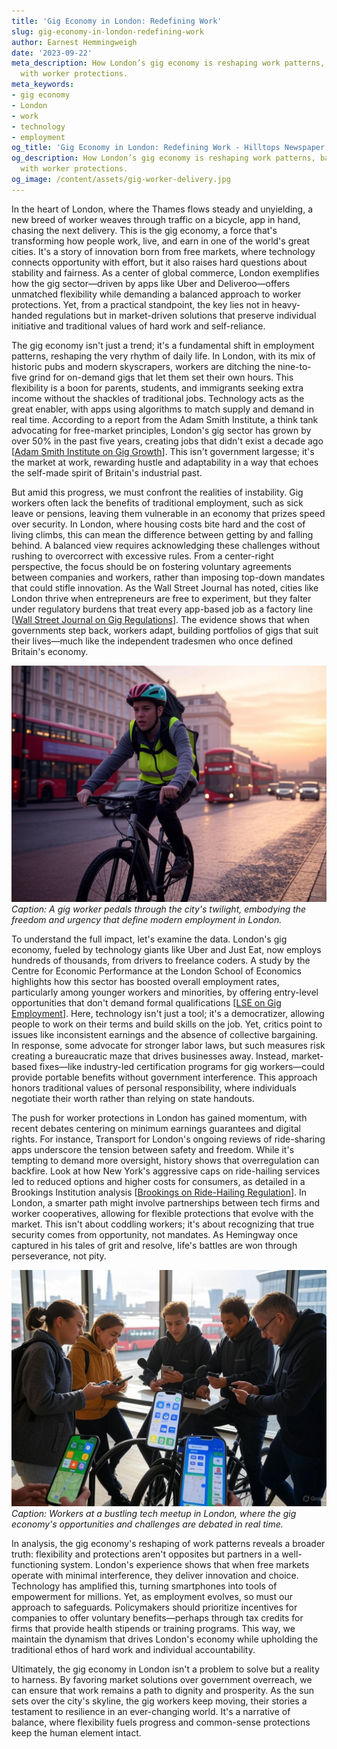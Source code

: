 ```yaml
---
title: 'Gig Economy in London: Redefining Work'
slug: gig-economy-in-london-redefining-work
author: Earnest Hemmingweigh
date: '2023-09-22'
meta_description: How London’s gig economy is reshaping work patterns, balancing flexibility
  with worker protections.
meta_keywords:
- gig economy
- London
- work
- technology
- employment
og_title: 'Gig Economy in London: Redefining Work - Hilltops Newspaper'
og_description: How London’s gig economy is reshaping work patterns, balancing flexibility
  with worker protections.
og_image: /content/assets/gig-worker-delivery.jpg
---
```



In the heart of London, where the Thames flows steady and unyielding, a new breed of worker weaves through traffic on a bicycle, app in hand, chasing the next delivery. This is the gig economy, a force that's transforming how people work, live, and earn in one of the world's great cities. It's a story of innovation born from free markets, where technology connects opportunity with effort, but it also raises hard questions about stability and fairness. As a center of global commerce, London exemplifies how the gig sector—driven by apps like Uber and Deliveroo—offers unmatched flexibility while demanding a balanced approach to worker protections. Yet, from a practical standpoint, the key lies not in heavy-handed regulations but in market-driven solutions that preserve individual initiative and traditional values of hard work and self-reliance.

The gig economy isn't just a trend; it's a fundamental shift in employment patterns, reshaping the very rhythm of daily life. In London, with its mix of historic pubs and modern skyscrapers, workers are ditching the nine-to-five grind for on-demand gigs that let them set their own hours. This flexibility is a boon for parents, students, and immigrants seeking extra income without the shackles of traditional jobs. Technology acts as the great enabler, with apps using algorithms to match supply and demand in real time. According to a report from the Adam Smith Institute, a think tank advocating for free-market principles, London's gig sector has grown by over 50% in the past five years, creating jobs that didn't exist a decade ago [[Adam Smith Institute on Gig Growth](https://www.adamsmith.org/reports/gig-economy-london)]. This isn't government largesse; it's the market at work, rewarding hustle and adaptability in a way that echoes the self-made spirit of Britain's industrial past.

But amid this progress, we must confront the realities of instability. Gig workers often lack the benefits of traditional employment, such as sick leave or pensions, leaving them vulnerable in an economy that prizes speed over security. In London, where housing costs bite hard and the cost of living climbs, this can mean the difference between getting by and falling behind. A balanced view requires acknowledging these challenges without rushing to overcorrect with excessive rules. From a center-right perspective, the focus should be on fostering voluntary agreements between companies and workers, rather than imposing top-down mandates that could stifle innovation. As the Wall Street Journal has noted, cities like London thrive when entrepreneurs are free to experiment, but they falter under regulatory burdens that treat every app-based job as a factory line [[Wall Street Journal on Gig Regulations](https://www.wsj.com/articles/london-gig-economy-balance)]. The evidence shows that when governments step back, workers adapt, building portfolios of gigs that suit their lives—much like the independent tradesmen who once defined Britain's economy.

![A delivery cyclist navigating London's bustling streets at dusk](/content/assets/london-gig-cyclist-dusk.jpg)  
*Caption: A gig worker pedals through the city's twilight, embodying the freedom and urgency that define modern employment in London.*

To understand the full impact, let's examine the data. London's gig economy, fueled by technology giants like Uber and Just Eat, now employs hundreds of thousands, from drivers to freelance coders. A study by the Centre for Economic Performance at the London School of Economics highlights how this sector has boosted overall employment rates, particularly among younger workers and minorities, by offering entry-level opportunities that don't demand formal qualifications [[LSE on Gig Employment](https://www.lse.ac.uk/centre-economic-performance/reports/gig-work-london)]. Here, technology isn't just a tool; it's a democratizer, allowing people to work on their terms and build skills on the job. Yet, critics point to issues like inconsistent earnings and the absence of collective bargaining. In response, some advocate for stronger labor laws, but such measures risk creating a bureaucratic maze that drives businesses away. Instead, market-based fixes—like industry-led certification programs for gig workers—could provide portable benefits without government interference. This approach honors traditional values of personal responsibility, where individuals negotiate their worth rather than relying on state handouts.

The push for worker protections in London has gained momentum, with recent debates centering on minimum earnings guarantees and digital rights. For instance, Transport for London's ongoing reviews of ride-sharing apps underscore the tension between safety and freedom. While it's tempting to demand more oversight, history shows that overregulation can backfire. Look at how New York's aggressive caps on ride-hailing services led to reduced options and higher costs for consumers, as detailed in a Brookings Institution analysis [[Brookings on Ride-Hailing Regulation](https://www.brookings.edu/reports/nyc-gig-economy-impact)]. In London, a smarter path might involve partnerships between tech firms and worker cooperatives, allowing for flexible protections that evolve with the market. This isn't about coddling workers; it's about recognizing that true security comes from opportunity, not mandates. As Hemingway once captured in his tales of grit and resolve, life's battles are won through perseverance, not pity.

![Gig workers gathered at a London tech hub, discussing apps on their phones](/content/assets/london-gig-workers-hub.jpg)  
*Caption: Workers at a bustling tech meetup in London, where the gig economy's opportunities and challenges are debated in real time.*

In analysis, the gig economy's reshaping of work patterns reveals a broader truth: flexibility and protections aren't opposites but partners in a well-functioning system. London's experience shows that when free markets operate with minimal interference, they deliver innovation and choice. Technology has amplified this, turning smartphones into tools of empowerment for millions. Yet, as employment evolves, so must our approach to safeguards. Policymakers should prioritize incentives for companies to offer voluntary benefits—perhaps through tax credits for firms that provide health stipends or training programs. This way, we maintain the dynamism that drives London's economy while upholding the traditional ethos of hard work and individual accountability.

Ultimately, the gig economy in London isn't a problem to solve but a reality to harness. By favoring market solutions over government overreach, we can ensure that work remains a path to dignity and prosperity. As the sun sets over the city's skyline, the gig workers keep moving, their stories a testament to resilience in an ever-changing world. It's a narrative of balance, where flexibility fuels progress and common-sense protections keep the human element intact.